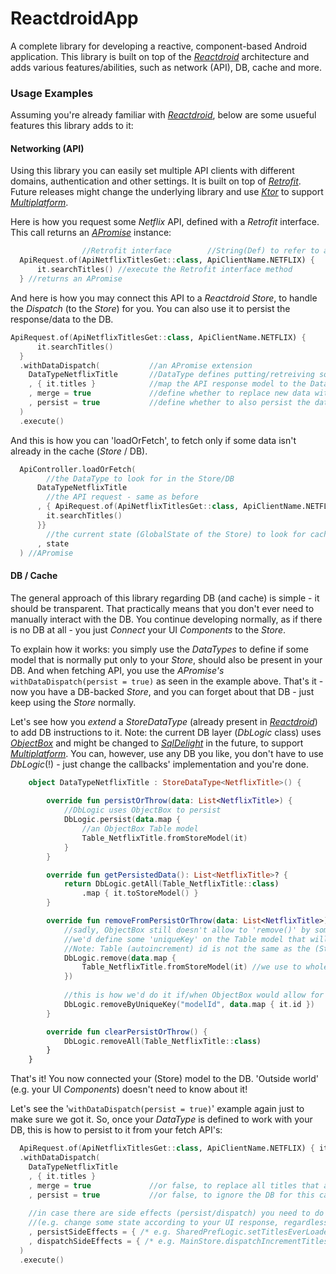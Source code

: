 # ReactdroidApp
A complete library for developing a reactive, component-based Android application.
This library is built on top of the [_Reactdroid_](https://github.com/GuyMichael/Reactdroid) architecture and adds
various features/abilities, such as network (API), DB, cache and more.

### Usage Examples
Assuming you're already familiar with [_Reactdroid_](https://github.com/GuyMichael/Reactdroid), below are
some usueful features this library adds to it:

#### Networking (API)
Using this library you can easily set multiple API clients with different domains, authentication
and other settings. It is built on top of [_Retrofit_](https://square.github.io/retrofit/). Future releases
might change the underlying library and use [_Ktor_](https://ktor.io/docs/request.html) to support [_Multiplatform_](https://kotlinlang.org/lp/mobile/).

Here is how you request some _Netflix_ API, defined with a _Retrofit_ interface.
This call returns an [_APromise_](https://github.com/GuyMichael/APromise) instance:
````kotlin
                //Retrofit interface        //String(Def) to refer to a particular ApiClient
  ApiRequest.of(ApiNetflixTitlesGet::class, ApiClientName.NETFLIX) {
      it.searchTitles() //execute the Retrofit interface method
  } //returns an APromise
````

And here is how you may connect this API to a _Reactdroid Store_,
to handle the _Dispatch_ (to the _Store_) for you. You can also use it to persist the
response/data to the DB.
````kotlin
ApiRequest.of(ApiNetflixTitlesGet::class, ApiClientName.NETFLIX) {
      it.searchTitles()
  }
  .withDataDispatch(           //an APromise extension
    DataTypeNetflixTitle       //DataType defines putting/retreiving some model from the Store (& DB)
    , { it.titles }            //map the API response model to the DataType model/type
    , merge = true             //define whether to replace new data with existing data, or merge (by IDs)
    , persist = true           //define whether to also persist the data (to DB) or not
  )
  .execute()
````

And this is how you can 'loadOrFetch', to fetch only if some data isn't already in the cache (_Store_ / DB).
````kotlin
  ApiController.loadOrFetch(
        //the DataType to look for in the Store/DB
      DataTypeNetflixTitle
        //the API request - same as before
      , { ApiRequest.of(ApiNetflixTitlesGet::class, ApiClientName.NETFLIX) {
        it.searchTitles()
      }}
        //the current state (GlobalState of the Store) to look for cached data
      , state
  ) //APromise
````

#### DB / Cache
The general approach of this library regarding DB (and cache) is simple - it should be transparent.
That practically means that you don't ever need to manually interact with the DB.
You continue developing normally, as if there is no DB at all -
you just _Connect_ your UI _Components_ to the _Store_.

To explain how it works: you simply use the _DataTypes_ to define if some model that is normally put only
to your _Store_, should also be present in your DB.
And when fetching API, you use the _APromise's_ `withDataDispatch(persist = true)` as seen in the example above.
That's it - now you have a DB-backed _Store_, and you can forget about that DB - just keep using the _Store_ normally.

Let's see how you _extend_ a _StoreDataType_ (already present in [_Reactdroid_](https://github.com/GuyMichael/Reactdroid))
to add DB instructions to it.
Note: the current DB layer (_DbLogic_ class) uses [_ObjectBox_](https://docs.objectbox.io/getting-started) and might be changed
      to [_SqlDelight_](https://cashapp.github.io/sqldelight/) in the future, to support [_Multiplatform_](https://kotlinlang.org/lp/mobile/).
      You can, however, use any DB you like, you don't have to use _DbLogic_(!) -
      just change the callbacks' implementation and you're done.

````kotlin
    object DataTypeNetflixTitle : StoreDataType<NetflixTitle>() {
    
        override fun persistOrThrow(data: List<NetflixTitle>) {
            //DbLogic uses ObjectBox to persist
            DbLogic.persist(data.map {
                //an ObjectBox Table model
                Table_NetflixTitle.fromStoreModel(it)
            }
        }

        override fun getPersistedData(): List<NetflixTitle>? {
            return DbLogic.getAll(Table_NetflixTitle::class)
                .map { it.toStoreModel() }
        }

        override fun removeFromPersistOrThrow(data: List<NetflixTitle>) {
            //sadly, ObjectBox still doesn't allow to 'remove()' by some 'key', other than the Table id. Otherwise,
            //we'd define some 'uniqueKey' on the Table model that will be the same as the Store model's id.
            //Note: Table (autoincrement) id is not the same as the (Store) model id (which comes from the server).
            DbLogic.remove(data.map {
                Table_NetflixTitle.fromStoreModel(it) //we use to whole Table model to remove:/
            })
            
            //this is how we'd do it if/when ObjectBox would allow for uniqueKey removals
            DbLogic.removeByUniqueKey("modelId", data.map { it.id })
        }

        override fun clearPersistOrThrow() {
            DbLogic.removeAll(Table_NetflixTitle::class)
        }
    }
````
That's it! You now connected your (Store) model to the DB.
'Outside world' (e.g. your UI _Components_) doesn't need to know about it!

Let's see the '`withDataDispatch(persist = true)`' example again just to make sure we got it.
So, once your _DataType_ is defined to work with your DB, this is how to persist to it from your fetch API's:
````kotlin
  ApiRequest.of(ApiNetflixTitlesGet::class, ApiClientName.NETFLIX) { it.searchTitles() }
  .withDataDispatch(           
    DataTypeNetflixTitle       
    , { it.titles }            
    , merge = true             //or false, to replace all titles that are currently in the Store/DB
    , persist = true           //or false, to ignore the DB for this call
    
    //in case there are side effects (persist/dispatch) you need to do
    //(e.g. change some state according to your UI response, regardless of the data models)
    , persistSideEffects = { /* e.g. SharedPrefLogic.setTitlesEverLoadedForAnalytics(true) */ }
    , dispatchSideEffects = { /* e.g. MainStore.dispatchIncrementTitlesLoadCount() */ }
  )
  .execute()
````
